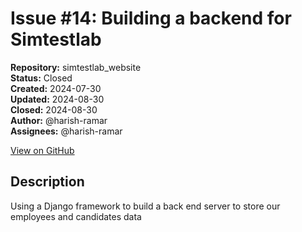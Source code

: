 # Issue #14: Building a backend for Simtestlab

**Repository:** simtestlab_website  
**Status:** Closed  
**Created:** 2024-07-30  
**Updated:** 2024-08-30  
**Closed:** 2024-08-30  
**Author:** @harish-ramar  
**Assignees:** @harish-ramar  

[View on GitHub](https://github.com/Simtestlab/simtestlab_website/issues/14)

## Description

Using a Django framework to build a back end server to store our employees and candidates data